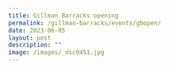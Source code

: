 ```yaml
---
title: Gillman Barracks opening
permalink: /gillman-barracks/events/gbopen/
date: 2023-06-05
layout: post
description: ""
image: /images/_dsc0451.jpg
---
```

